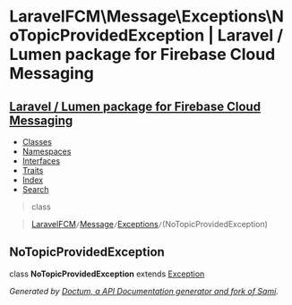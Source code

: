 # LaravelFCM\Message\Exceptions\NoTopicProvidedException | Laravel / Lumen package for Firebase Cloud Messaging    

## [Laravel / Lumen package for Firebase Cloud Messaging](../../../index.md)

- [Classes](../../../classes.md)
- [Namespaces](../../../namespaces.md)
- [Interfaces](../../../interfaces.md)
- [Traits](../../../traits.md)
- [Index](../../../doc-index.md)
- [Search](../../../search.md)

>class

>    [LaravelFCM](../../../LaravelFCM.md)` / `[Message](../../../LaravelFCM/Message.md)` / `[Exceptions](../../../LaravelFCM/Message/Exceptions.md)` / `(NoTopicProvidedException)
## NoTopicProvidedException

class **NoTopicProvidedException**        extends [Exception](https://www.php.net/Exception)


    
    
    

_Generated by [Doctum, a API Documentation generator and fork of Sami](https://github.com/code-lts/doctum)._